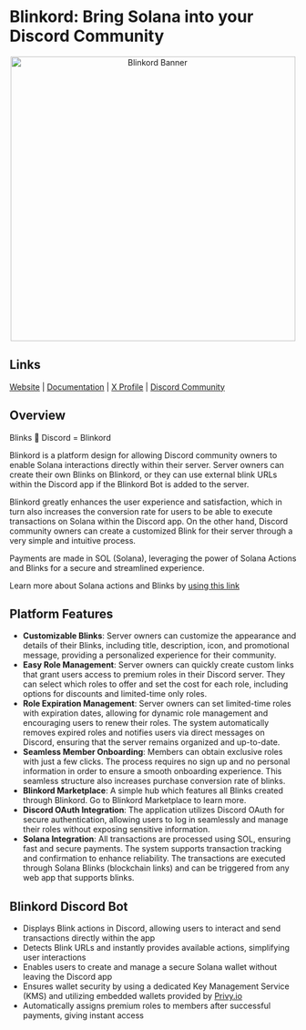 # Blinkord: Bring Solana into your Discord Community

<p align="center">
    <img src="https://blinkord.com/banner.png" alt="Blinkord Banner" width="500">
</p>

## Links

[Website](https://blinkord.com) | [Documentation](https://docs.blinkord.com) | [X Profile](https://x.com/blinkord_sol) | [Discord Community](https://discord.gg/HugHTEPu4H)

## Overview

Blinks 🤝 Discord = Blinkord

Blinkord is a platform design for allowing Discord community owners to enable Solana interactions directly within their server. Server owners can create their own Blinks on Blinkord, or they can use external blink URLs within the Discord app if the Blinkord Bot is added to the server.

Blinkord greatly enhances the user experience and satisfaction, which in turn also increases the conversion rate for users to be able to execute transactions on Solana within the Discord app. On the other hand, Discord community owners can create a customized Blink for their server through a very simple and intuitive process.

Payments are made in SOL (Solana), leveraging the power of Solana Actions and Blinks for a secure and streamlined experience.

Learn more about Solana actions and Blinks by [using this link](https://solana.com/solutions/actions)

## Platform Features
- **Customizable Blinks**: Server owners can customize the appearance and details of their Blinks, including title, description, icon, and promotional message, providing a personalized experience for their community.
- **Easy Role Management**: Server owners can quickly create custom links that grant users access to premium roles in their Discord server. They can select which roles to offer and set the cost for each role, including options for discounts and limited-time only roles.
- **Role Expiration Management**: Server owners can set limited-time roles with expiration dates, allowing for dynamic role management and encouraging users to renew their roles. The system automatically removes expired roles and notifies users via direct messages on Discord, ensuring that the server remains organized and up-to-date.
- **Seamless Member Onboarding**: Members can obtain exclusive roles with just a few clicks. The process requires no sign up and no personal information in order to ensure a smooth onboarding experience. This seamless structure also increases purchase conversion rate of blinks.
- **Blinkord Marketplace**: A simple hub which features all Blinks created through Blinkord. Go to Blinkord Marketplace to learn more.
- **Discord OAuth Integration**: The application utilizes Discord OAuth for secure authentication, allowing users to log in seamlessly and manage their roles without exposing sensitive information.
- **Solana Integration**: All transactions are processed using SOL, ensuring fast and secure payments. The system supports transaction tracking and confirmation to enhance reliability. The transactions are executed through Solana Blinks (blockchain links) and can be triggered from any web app that supports blinks.

## Blinkord Discord Bot
- Displays Blink actions in Discord, allowing users to interact and send transactions directly within the app
- Detects Blink URLs and instantly provides available actions, simplifying user interactions
- Enables users to create and manage a secure Solana wallet without leaving the Discord app
- Ensures wallet security by using a dedicated Key Management Service (KMS) and utilizing embedded wallets provided by [Privy.io](https://www.privy.io/)
- Automatically assigns premium roles to members after successful payments, giving instant access
